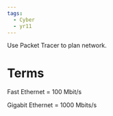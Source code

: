 ```yaml
---
tags:
  - Cyber
  - yr11
---
```

Use Packet Tracer to plan network.


# Terms

Fast Ethernet = 100 Mbit/s

Gigabit Ethernet = 1000 Mbits/s

